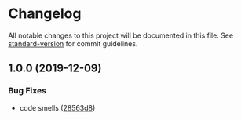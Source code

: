 # Changelog

All notable changes to this project will be documented in this file. See [standard-version](https://github.com/conventional-changelog/standard-version) for commit guidelines.

## 1.0.0 (2019-12-09)


### Bug Fixes

* code smells ([28563d8](https://github.com/loopingz/redux-controller/commit/28563d80cb00b86fb2f35d04b296dab8bf92182b))
